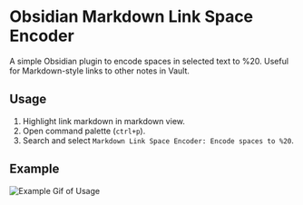 # Obsidian Markdown Link Space Encoder

A simple Obsidian plugin to encode spaces in selected text to %20. Useful for Markdown-style links to other notes in Vault.

## Usage

1. Highlight link markdown in markdown view.
2. Open command palette (`ctrl+p`).
3. Search and select `Markdown Link Space Encoder: Encode spaces to %20`.

## Example

![Example Gif of Usage](https://imgur.com/a/brFYMAY)
